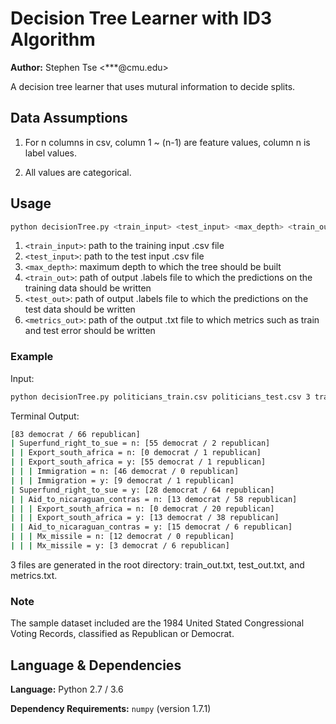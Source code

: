 # Decision Tree Learner with ID3 Algorithm
**Author:** Stephen Tse \<***@cmu.edu\>

A decision tree learner that uses mutural information to decide splits.

## Data Assumptions

1. For n columns in csv, column 1 ~ (n-1) are feature values, column n is label values.

2. All values are categorical.

## Usage

```bash
python decisionTree.py <train_input> <test_input> <max_depth> <train_out> <test_out> <metrics_out>
```
1. `<train_input>`: path to the training input .csv file
2. `<test_input>`: path to the test input .csv file
3. `<max_depth>`: maximum depth to which the tree should be built
4. `<train_out>`: path of output .labels file to which the predictions on the training data should
be written
5. `<test_out>`: path of output .labels file to which the predictions on the test data should be
written
6. `<metrics_out>`: path of the output .txt file to which metrics such as train and test error should
be written

### Example

Input:

```bash
python decisionTree.py politicians_train.csv politicians_test.csv 3 train_out.txt test_out.txt metrics.txt
```

Terminal Output:

```bash
[83 democrat / 66 republican]
| Superfund_right_to_sue = n: [55 democrat / 2 republican]
| | Export_south_africa = n: [0 democrat / 1 republican]
| | Export_south_africa = y: [55 democrat / 1 republican]
| | | Immigration = n: [46 democrat / 0 republican]
| | | Immigration = y: [9 democrat / 1 republican]
| Superfund_right_to_sue = y: [28 democrat / 64 republican]
| | Aid_to_nicaraguan_contras = n: [13 democrat / 58 republican]
| | | Export_south_africa = n: [0 democrat / 20 republican]
| | | Export_south_africa = y: [13 democrat / 38 republican]
| | Aid_to_nicaraguan_contras = y: [15 democrat / 6 republican]
| | | Mx_missile = n: [12 democrat / 0 republican]
| | | Mx_missile = y: [3 democrat / 6 republican]
```

3 files are generated in the root directory: train_out.txt, test_out.txt, and metrics.txt.

### Note

The sample dataset included are the 1984 United Stated Congressional Voting Records, classified as Republican or Democrat.


## Language & Dependencies

**Language:** Python 2.7 / 3.6

**Dependency Requirements:** `numpy` (version 1.7.1)
